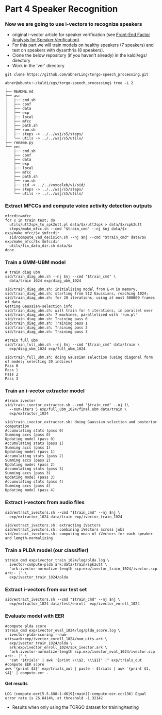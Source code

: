 # Part 4 Speaker Recognition

### Now we are going to use i-vectors to recognize speakers 
- original i-vector article for speaker verification (see [Front-End Factor Analysis for Speaker Verification](https://ieeexplore.ieee.org/abstract/document/5545402?casa_token=Ri80oe_Y9K4AAAAA:FVar6WkCvIZFr2qn1U19M2ovlBA5fw7y0XtZG0tlvOG2xnfWjmJBoV8hq-6vZqb2tIsGlL2RFQ)).
- For this part we will train models on healthy speakers (7 speakers) and test on speakers with dysarthria (8 speakers).
- Clone the below repository (if you haven't already) in the kaldi/egs/ directory 
- Work in the 'ver' directory
```
git clone https://github.com/abnerLing/torgo-speech_processing.git
```

```
abner@ubuntu:~/kaldi/egs/torgo-speech_processing$ tree -L 2
.
├── README.md
├── asr
│   ├── cmd.sh
│   ├── conf
│   ├── data
│   ├── exp
│   ├── local
│   ├── mfcc
│   ├── path.sh
│   ├── run.sh
│   ├── steps -> ../../wsj/s5/steps/
│   └── utils -> ../../wsj/s5/utils/
├── rename.py
└── ver
    ├── cmd.sh
    ├── conf
    ├── data
    ├── exp
    ├── local
    ├── mfcc
    ├── path.sh
    ├── run.sh
    ├── sid -> ../../voxceleb/v1/sid/
    ├── steps -> ../../wsj/s5/steps/
    └── utils -> ../../wsj/s5/utils/
```

### Extract MFCCs and compute voice activity detection outputs
```
mfccdir=mfcc
for x in train test; do
  utils/utt2spk_to_spk2utt.pl data/$x/utt2spk > data/$x/spk2utt
  steps/make_mfcc.sh --cmd "$train_cmd" --nj $nj data/$x exp/make_mfcc/$x $mfccdir
  sid/compute_vad_decision.sh --nj $nj --cmd "$train_cmd" data/$x exp/make_mfcc/$x $mfccdir
  utils/fix_data_dir.sh data/$x
done
```

### Train a GMM-UBM model
```
# train diag ubm
sid/train_diag_ubm.sh --nj $nj --cmd "$train_cmd" \
  data/train 1024 exp/diag_ubm_1024
```
```
sid/train_diag_ubm.sh: initializing model from E-M in memory,
sid/train_diag_ubm.sh: starting from 512 Gaussians, reaching 1024;
sid/train_diag_ubm.sh: for 20 iterations, using at most 500000 frames of data
Getting Gaussian-selection info
sid/train_diag_ubm.sh: will train for 4 iterations, in parallel over
sid/train_diag_ubm.sh: 7 machines, parallelized with 'run.pl'
sid/train_diag_ubm.sh: Training pass 0
sid/train_diag_ubm.sh: Training pass 1
sid/train_diag_ubm.sh: Training pass 2
sid/train_diag_ubm.sh: Training pass 3
```
```
#train full ubm
sid/train_full_ubm.sh --nj $nj --cmd "$train_cmd" data/train \
  exp/diag_ubm_1024 exp/full_ubm_1024
```
```
sid/train_full_ubm.sh: doing Gaussian selection (using diagonal form of model; selecting 20 indices)
Pass 0
Pass 1
Pass 2
Pass 3
```

### Train an i-vector extractor model
```
#train ivector
sid/train_ivector_extractor.sh --cmd "$train_cmd" --nj 1\
  --num-iters 5 exp/full_ubm_1024/final.ubm data/train \
  exp/extractor_1024
```
```
sid/train_ivector_extractor.sh: doing Gaussian selection and posterior computation
Accumulating stats (pass 0)
Summing accs (pass 0)
Updating model (pass 0)
Accumulating stats (pass 1)
Summing accs (pass 1)
Updating model (pass 1)
Accumulating stats (pass 2)
Summing accs (pass 2)
Updating model (pass 2)
Accumulating stats (pass 3)
Summing accs (pass 3)
Updating model (pass 3)
Accumulating stats (pass 4)
Summing accs (pass 4)
Updating model (pass 4)
```

### Extract i-vectors from audio files
```
sid/extract_ivectors.sh --cmd "$train_cmd" --nj $nj \
  exp/extractor_1024 data/train exp/ivector_train_1024
```
```
sid/extract_ivectors.sh: extracting iVectors
sid/extract_ivectors.sh: combining iVectors across jobs
sid/extract_ivectors.sh: computing mean of iVectors for each speaker and length-normalizing
```

### Train a PLDA model (our classifier)
```
$train_cmd exp/ivector_train_1024/log/plda.log \
  ivector-compute-plda ark:data/train/spk2utt \
  'ark:ivector-normalize-length scp:exp/ivector_train_1024/ivector.scp  ark:- |' \
  exp/ivector_train_1024/plda
```

### Extract i-vectors from our test set
```
sid/extract_ivectors.sh --cmd "$train_cmd" --nj $nj \
  exp/extractor_1024 data/test/enroll  exp/ivector_enroll_1024
```
### Evaluate model with EER
```
#compute plda score
$train_cmd exp/ivector_eval_1024/log/plda_score.log \
  ivector-plda-scoring --num-utts=ark:exp/ivector_enroll_1024/num_utts.ark \
  exp/ivector_train_1024/plda \
  ark:exp/ivector_enroll_1024/spk_ivector.ark \
  "ark:ivector-normalize-length scp:exp/ivector_eval_1024/ivector.scp ark:- |" \
  "cat '$trials' | awk '{print \\\$2, \\\$1}' |" exp/trials_out
#compute EER score
awk '{print $3}' exp/trials_out | paste - $trials | awk '{print $1, $4}' | compute-eer -
```
#### Get results
```LOG (compute-eer[5.5.888~1-d619]:main():compute-eer.cc:136) Equal error rate is 26.8414%, at threshold -1.32142```
- Results when only using the TORGO dataset for training/testing
